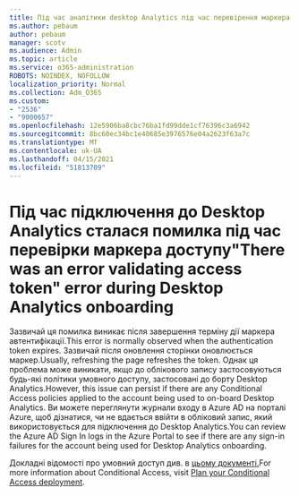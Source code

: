 ```yaml
---
title: Під час аналітики desktop Analytics під час перевірення маркера доступу сталася помилка
ms.author: pebaum
author: pebaum
manager: scotv
ms.audience: Admin
ms.topic: article
ms.service: o365-administration
ROBOTS: NOINDEX, NOFOLLOW
localization_priority: Normal
ms.collection: Adm_O365
ms.custom:
- "2536"
- "9000657"
ms.openlocfilehash: 12e5906ba8cbc76ba1fd99dde1cf76396c3a6942
ms.sourcegitcommit: 8bc60ec34bc1e40685e3976576e04a2623f63a7c
ms.translationtype: MT
ms.contentlocale: uk-UA
ms.lasthandoff: 04/15/2021
ms.locfileid: "51813709"
---
```

# <a name="there-was-an-error-validating-access-token-error-during-desktop-analytics-onboarding"></a><span data-ttu-id="713ca-102">Під час підключення до Desktop Analytics сталася помилка під час перевірки маркера доступу</span><span class="sxs-lookup"><span data-stu-id="713ca-102">"There was an error validating access token" error during Desktop Analytics onboarding</span></span>

<span data-ttu-id="713ca-103">Зазвичай ця помилка виникає після завершення терміну дії маркера автентифікації.</span><span class="sxs-lookup"><span data-stu-id="713ca-103">This error is normally observed when the authentication token expires.</span></span> <span data-ttu-id="713ca-104">Зазвичай після оновлення сторінки оновлюється маркер.</span><span class="sxs-lookup"><span data-stu-id="713ca-104">Usually, refreshing the page refreshes the token.</span></span> <span data-ttu-id="713ca-105">Однак ця проблема може виникати, якщо до облікового запису застосовуються будь-які політики умовного доступу, застосовані до борту Desktop Analytics.</span><span class="sxs-lookup"><span data-stu-id="713ca-105">However, this issue can persist if there are any Conditional Access policies applied to the account being used to on-board Desktop Analytics.</span></span> <span data-ttu-id="713ca-106">Ви можете переглянути журнали входу в Azure AD на порталі Azure, щоб дізнатися, чи не вдається ввійти в обліковий запис, який використовується для підключення до Desktop Analytics.</span><span class="sxs-lookup"><span data-stu-id="713ca-106">You can review the Azure AD Sign In logs in the Azure Portal to see if there are any sign-in failures for the account being used for Desktop Analytics onboarding.</span></span>

<span data-ttu-id="713ca-107">Докладні відомості про умовний доступ див. в [цьому документі.](https://docs.microsoft.com/azure/active-directory/conditional-access/plan-conditional-access)</span><span class="sxs-lookup"><span data-stu-id="713ca-107">For more information about Conditional Access, visit [Plan your Conditional Access deployment](https://docs.microsoft.com/azure/active-directory/conditional-access/plan-conditional-access).</span></span>